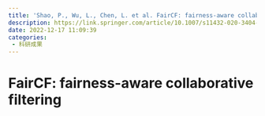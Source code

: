 ```yaml
---
title: 'Shao, P., Wu, L., Chen, L. et al. FairCF: fairness-aware collaborative filtering. Sci. China Inf. Sci. 65, 222102 (2022).'
description: https://link.springer.com/article/10.1007/s11432-020-3404-y
date: 2022-12-17 11:09:39
categories:
 - 科研成果
---
```

# FairCF: fairness-aware collaborative filtering
